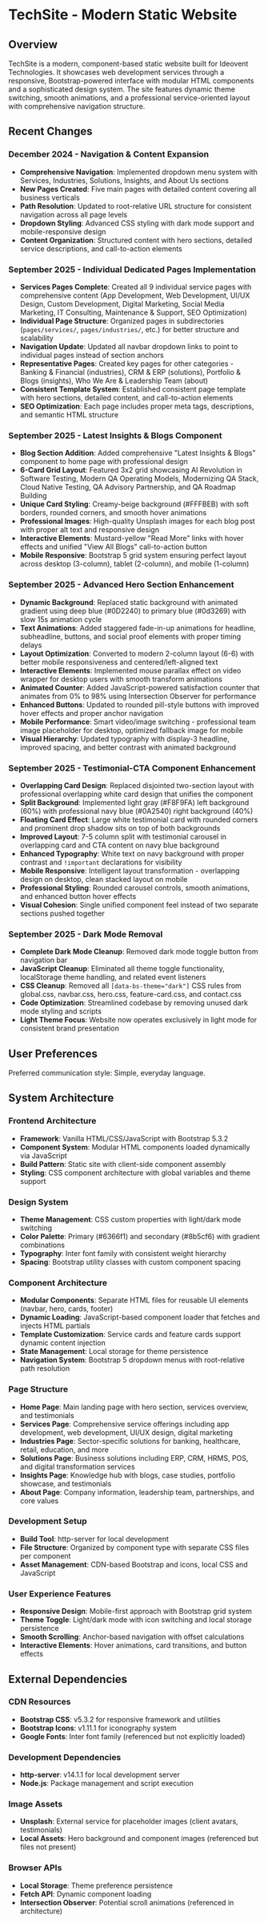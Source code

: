 # TechSite - Modern Static Website

## Overview

TechSite is a modern, component-based static website built for Ideovent Technologies. It showcases web development services through a responsive, Bootstrap-powered interface with modular HTML components and a sophisticated design system. The site features dynamic theme switching, smooth animations, and a professional service-oriented layout with comprehensive navigation structure.

## Recent Changes

### December 2024 - Navigation & Content Expansion
- **Comprehensive Navigation**: Implemented dropdown menu system with Services, Industries, Solutions, Insights, and About Us sections
- **New Pages Created**: Five main pages with detailed content covering all business verticals
- **Path Resolution**: Updated to root-relative URL structure for consistent navigation across all page levels
- **Dropdown Styling**: Advanced CSS styling with dark mode support and mobile-responsive design
- **Content Organization**: Structured content with hero sections, detailed service descriptions, and call-to-action elements

### September 2025 - Individual Dedicated Pages Implementation
- **Services Pages Complete**: Created all 9 individual service pages with comprehensive content (App Development, Web Development, UI/UX Design, Custom Development, Digital Marketing, Social Media Marketing, IT Consulting, Maintenance & Support, SEO Optimization)
- **Individual Page Structure**: Organized pages in subdirectories (`pages/services/`, `pages/industries/`, etc.) for better structure and scalability
- **Navigation Update**: Updated all navbar dropdown links to point to individual pages instead of section anchors
- **Representative Pages**: Created key pages for other categories - Banking & Financial (industries), CRM & ERP (solutions), Portfolio & Blogs (insights), Who We Are & Leadership Team (about)
- **Consistent Template System**: Established consistent page template with hero sections, detailed content, and call-to-action elements
- **SEO Optimization**: Each page includes proper meta tags, descriptions, and semantic HTML structure

### September 2025 - Latest Insights & Blogs Component
- **Blog Section Addition**: Added comprehensive "Latest Insights & Blogs" component to home page with professional design
- **6-Card Grid Layout**: Featured 3x2 grid showcasing AI Revolution in Software Testing, Modern QA Operating Models, Modernizing QA Stack, Cloud Native Testing, QA Advisory Partnership, and QA Roadmap Building
- **Unique Card Styling**: Creamy-beige background (#FFFBEB) with soft borders, rounded corners, and smooth hover animations
- **Professional Images**: High-quality Unsplash images for each blog post with proper alt text and responsive design
- **Interactive Elements**: Mustard-yellow "Read More" links with hover effects and unified "View All Blogs" call-to-action button
- **Mobile Responsive**: Bootstrap 5 grid system ensuring perfect layout across desktop (3-column), tablet (2-column), and mobile (1-column)

### September 2025 - Advanced Hero Section Enhancement
- **Dynamic Background**: Replaced static background with animated gradient using deep blue (#0D2240) to primary blue (#0d3269) with slow 15s animation cycle
- **Text Animations**: Added staggered fade-in-up animations for headline, subheadline, buttons, and social proof elements with proper timing delays
- **Layout Optimization**: Converted to modern 2-column layout (6-6) with better mobile responsiveness and centered/left-aligned text
- **Interactive Elements**: Implemented mouse parallax effect on video wrapper for desktop users with smooth transform animations
- **Animated Counter**: Added JavaScript-powered satisfaction counter that animates from 0% to 98% using Intersection Observer for performance
- **Enhanced Buttons**: Updated to rounded pill-style buttons with improved hover effects and proper anchor navigation
- **Mobile Performance**: Smart video/image switching - professional team image placeholder for desktop, optimized fallback image for mobile
- **Visual Hierarchy**: Updated typography with display-3 headline, improved spacing, and better contrast with animated background

### September 2025 - Testimonial-CTA Component Enhancement
- **Overlapping Card Design**: Replaced disjointed two-section layout with professional overlapping white card design that unifies the component
- **Split Background**: Implemented light gray (#F8F9FA) left background (60%) with professional navy blue (#0A2540) right background (40%)
- **Floating Card Effect**: Large white testimonial card with rounded corners and prominent drop shadow sits on top of both backgrounds
- **Improved Layout**: 7-5 column split with testimonial carousel in overlapping card and CTA content on navy blue background
- **Enhanced Typography**: White text on navy background with proper contrast and `!important` declarations for visibility
- **Mobile Responsive**: Intelligent layout transformation - overlapping design on desktop, clean stacked layout on mobile
- **Professional Styling**: Rounded carousel controls, smooth animations, and enhanced button hover effects
- **Visual Cohesion**: Single unified component feel instead of two separate sections pushed together

### September 2025 - Dark Mode Removal
- **Complete Dark Mode Cleanup**: Removed dark mode toggle button from navigation bar 
- **JavaScript Cleanup**: Eliminated all theme toggle functionality, localStorage theme handling, and related event listeners
- **CSS Cleanup**: Removed all `[data-bs-theme="dark"]` CSS rules from global.css, navbar.css, hero.css, feature-card.css, and contact.css
- **Code Optimization**: Streamlined codebase by removing unused dark mode styling and scripts
- **Light Theme Focus**: Website now operates exclusively in light mode for consistent brand presentation

## User Preferences

Preferred communication style: Simple, everyday language.

## System Architecture

### Frontend Architecture
- **Framework**: Vanilla HTML/CSS/JavaScript with Bootstrap 5.3.2
- **Component System**: Modular HTML components loaded dynamically via JavaScript
- **Build Pattern**: Static site with client-side component assembly
- **Styling**: CSS component architecture with global variables and theme support

### Design System
- **Theme Management**: CSS custom properties with light/dark mode switching
- **Color Palette**: Primary (#6366f1) and secondary (#8b5cf6) with gradient combinations
- **Typography**: Inter font family with consistent weight hierarchy
- **Spacing**: Bootstrap utility classes with custom component spacing

### Component Architecture
- **Modular Components**: Separate HTML files for reusable UI elements (navbar, hero, cards, footer)
- **Dynamic Loading**: JavaScript-based component loader that fetches and injects HTML partials
- **Template Customization**: Service cards and feature cards support dynamic content injection
- **State Management**: Local storage for theme persistence
- **Navigation System**: Bootstrap 5 dropdown menus with root-relative path resolution

### Page Structure
- **Home Page**: Main landing page with hero section, services overview, and testimonials
- **Services Page**: Comprehensive service offerings including app development, web development, UI/UX design, digital marketing
- **Industries Page**: Sector-specific solutions for banking, healthcare, retail, education, and more
- **Solutions Page**: Business solutions including ERP, CRM, HRMS, POS, and digital transformation services  
- **Insights Page**: Knowledge hub with blogs, case studies, portfolio showcase, and testimonials
- **About Page**: Company information, leadership team, partnerships, and core values

### Development Setup
- **Build Tool**: http-server for local development
- **File Structure**: Organized by component type with separate CSS files per component
- **Asset Management**: CDN-based Bootstrap and icons, local CSS and JavaScript

### User Experience Features
- **Responsive Design**: Mobile-first approach with Bootstrap grid system
- **Theme Toggle**: Light/dark mode with icon switching and local storage persistence
- **Smooth Scrolling**: Anchor-based navigation with offset calculations
- **Interactive Elements**: Hover animations, card transitions, and button effects

## External Dependencies

### CDN Resources
- **Bootstrap CSS**: v5.3.2 for responsive framework and utilities
- **Bootstrap Icons**: v1.11.1 for iconography system
- **Google Fonts**: Inter font family (referenced but not explicitly loaded)

### Development Dependencies
- **http-server**: v14.1.1 for local development server
- **Node.js**: Package management and script execution

### Image Assets
- **Unsplash**: External service for placeholder images (client avatars, testimonials)
- **Local Assets**: Hero background and component images (referenced but files not present)

### Browser APIs
- **Local Storage**: Theme preference persistence
- **Fetch API**: Dynamic component loading
- **Intersection Observer**: Potential scroll animations (referenced in architecture)